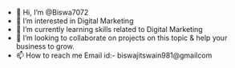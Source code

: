 - 👋 Hi, I’m @Biswa7072
- 👀 I’m interested in Digital Marketing
- 🌱 I’m currently learning skills related to Digital Marketing
- 💞️ I’m looking to collaborate on projects on this topic & help your business to grow.
- 📫 How to reach me Email id:- biswajitswain981@gmailcom

<!---
Biswa7072/Biswa7072 is a ✨ special ✨ repository because its `README.md` (this file) appears on your GitHub profile.
You can click the Preview link to take a look at your changes.
--->
